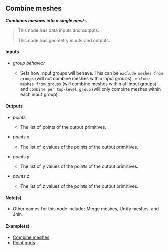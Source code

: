 ## Combine meshes

**_Combines meshes into a single mesh._**

> This node has data inputs and outputs.
>
> This node has geometry inputs and outputs.


#### Inputs

* _group behavior_

  * Sets how input groups will behave. This can be `exclude meshes from groups` (will not combine meshes within input groups), `include meshes from groups` (will combine meshes within all input groups), and `combine per top-level group` (will only combine meshes within each input group).


#### Outputs

* _points_

  * The list of points of the output primitives.

* _points.x_

  * The list of x values of the points of the output primitives.

* _points.y_

  * The list of y values of the points of the output primitives.

* _points.z_

  * The list of z values of the points of the output primitives.


#### Note(s)



* Other names for this node include: Merge meshes, Unify meshes, and Join.


#### Example(s)



* <a href="https://creator.trimble.com/graph?assetURI=whp:99cc263d-67d8-4de1-9f6f-4a0bd4f2d975&version=latest" target="_blank">Combine meshes</a>
* <a href="https://creator.trimble.com/graph?assetURI=whp:5866ad6e-2308-4113-b199-d6d875b7a175&version=latest" target="_blank">Point grids</a>

